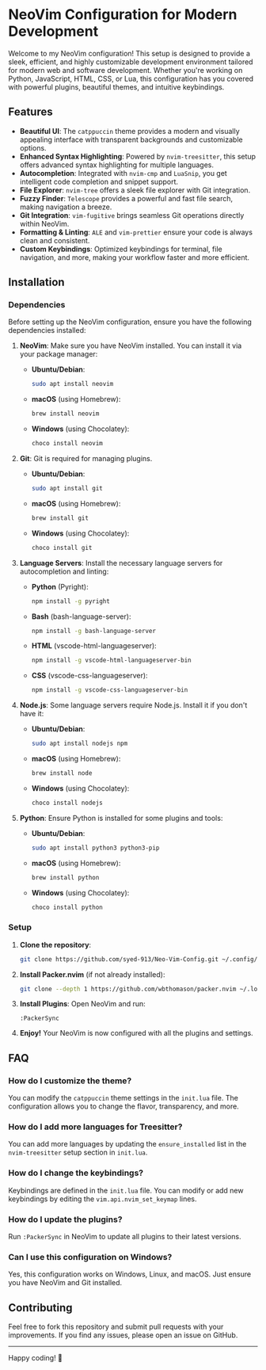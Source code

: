 # NeoVim Configuration for Modern Development

Welcome to my NeoVim configuration! This setup is designed to provide a sleek, efficient, and highly customizable development environment tailored for modern web and software development. Whether you're working on Python, JavaScript, HTML, CSS, or Lua, this configuration has you covered with powerful plugins, beautiful themes, and intuitive keybindings.

## Features

- **Beautiful UI**: The `catppuccin` theme provides a modern and visually appealing interface with transparent backgrounds and customizable options.
- **Enhanced Syntax Highlighting**: Powered by `nvim-treesitter`, this setup offers advanced syntax highlighting for multiple languages.
- **Autocompletion**: Integrated with `nvim-cmp` and `LuaSnip`, you get intelligent code completion and snippet support.
- **File Explorer**: `nvim-tree` offers a sleek file explorer with Git integration.
- **Fuzzy Finder**: `Telescope` provides a powerful and fast file search, making navigation a breeze.
- **Git Integration**: `vim-fugitive` brings seamless Git operations directly within NeoVim.
- **Formatting & Linting**: `ALE` and `vim-prettier` ensure your code is always clean and consistent.
- **Custom Keybindings**: Optimized keybindings for terminal, file navigation, and more, making your workflow faster and more efficient.

## Installation

### Dependencies

Before setting up the NeoVim configuration, ensure you have the following dependencies installed:

1. **NeoVim**: Make sure you have NeoVim installed. You can install it via your package manager:
   - **Ubuntu/Debian**:
     ```bash
     sudo apt install neovim
     ```
   - **macOS** (using Homebrew):
     ```bash
     brew install neovim
     ```
   - **Windows** (using Chocolatey):
     ```bash
     choco install neovim
     ```

2. **Git**: Git is required for managing plugins.
   - **Ubuntu/Debian**:
     ```bash
     sudo apt install git
     ```
   - **macOS** (using Homebrew):
     ```bash
     brew install git
     ```
   - **Windows** (using Chocolatey):
     ```bash
     choco install git
     ```

3. **Language Servers**: Install the necessary language servers for autocompletion and linting:
   - **Python** (Pyright):
     ```bash
     npm install -g pyright
     ```
   - **Bash** (bash-language-server):
     ```bash
     npm install -g bash-language-server
     ```
   - **HTML** (vscode-html-languageserver):
     ```bash
     npm install -g vscode-html-languageserver-bin
     ```
   - **CSS** (vscode-css-languageserver):
     ```bash
     npm install -g vscode-css-languageserver-bin
     ```

4. **Node.js**: Some language servers require Node.js. Install it if you don't have it:
   - **Ubuntu/Debian**:
     ```bash
     sudo apt install nodejs npm
     ```
   - **macOS** (using Homebrew):
     ```bash
     brew install node
     ```
   - **Windows** (using Chocolatey):
     ```bash
     choco install nodejs
     ```

5. **Python**: Ensure Python is installed for some plugins and tools:
   - **Ubuntu/Debian**:
     ```bash
     sudo apt install python3 python3-pip
     ```
   - **macOS** (using Homebrew):
     ```bash
     brew install python
     ```
   - **Windows** (using Chocolatey):
     ```bash
     choco install python
     ```

### Setup

1. **Clone the repository**:
   ```bash
   git clone https://github.com/syed-913/Neo-Vim-Config.git ~/.config/nvim
   ```

2. **Install Packer.nvim** (if not already installed):
   ```bash
   git clone --depth 1 https://github.com/wbthomason/packer.nvim ~/.local/share/nvim/site/pack/packer/start/packer.nvim
   ```

3. **Install Plugins**:
   Open NeoVim and run:
   ```vim
   :PackerSync
   ```

4. **Enjoy!** Your NeoVim is now configured with all the plugins and settings.

## FAQ

### How do I customize the theme?
You can modify the `catppuccin` theme settings in the `init.lua` file. The configuration allows you to change the flavor, transparency, and more.

### How do I add more languages for Treesitter?
You can add more languages by updating the `ensure_installed` list in the `nvim-treesitter` setup section in `init.lua`.

### How do I change the keybindings?
Keybindings are defined in the `init.lua` file. You can modify or add new keybindings by editing the `vim.api.nvim_set_keymap` lines.

### How do I update the plugins?
Run `:PackerSync` in NeoVim to update all plugins to their latest versions.

### Can I use this configuration on Windows?
Yes, this configuration works on Windows, Linux, and macOS. Just ensure you have NeoVim and Git installed.

## Contributing

Feel free to fork this repository and submit pull requests with your improvements. If you find any issues, please open an issue on GitHub.

---

Happy coding! 🚀
